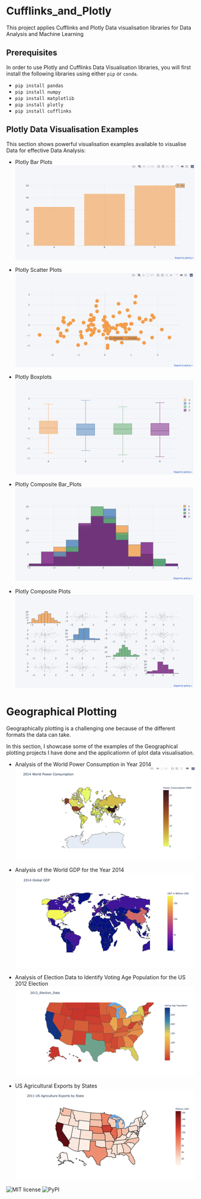 # Cufflinks_and_Plotly
 This project applies Cufflinks and Plotly Data visualisation libraries for Data Analysis and Machine Learning

## Prerequisites 
In order to use Plotly and Cufflinks Data Visualisation libraries, you will first install the following libraries using either `pip` or `conda`.

- `pip install pandas`
- `pip install numpy`
- `pip install matplotlib`
- `pip install plotly`
- `pip install cufflinks`

## Plotly Data Visualisation Examples
This section shows powerful visualisation examples available to visualise Data for effective Data Analysis:

- Plotly Bar Plots
![plotly_barplots](./images/plotly_bar_plots.png)

- Plotly Scatter Plots
![plotly_scatterplots](./images/plotly_scatter_plot.png)

- Plotly Boxplots
![plotly_boxplots](./images/plotly_boxplot.png)

- Plotly Composite Bar_Plots
![plotly_composite_barplots](./images/plotly_composite_barplots.png)

- Plotly Composite Plots
![plotly_composite_plots](./images/plotly_composite_plots.png)

# Geographical Plotting
Geographically plotting is a challenging one because of the different formats the data can take.

In this section, I showcase some of the examples of the Geographical plotting projects I have done and the applicatiomn of iplot data visualisation.

- Analysis of the World Power Consumption in Year 2014
![2014_world_power_consumption](./images/World_Power_Consumption.png)

- Analysis of the World GDP for the Year 2014
![2014_world_GDP](./images/2014_World_GDP.png)

- Analysis of Election Data to Identify Voting Age Population for the US 2012 Election
![2012_US_Election_Data](./images/2012_Election_Data.png)

- US Agricultural Exports by States
![2011_US_Agric_Export](./images/2011_US_Agric_Export.png)



![MIT license](https://img.shields.io/badge/License-MIT-blue.svg) ![PyPI](https://img.shields.io/pypi/v/fairlearn?color=blue) 